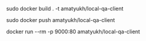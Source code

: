 sudo docker build . -t amatyukh/local-qa-client

sudo docker push amatyukh/local-qa-client

docker run --rm -p 9000:80 amatyukh/local-qa-client
